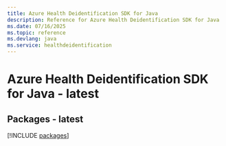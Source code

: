 ```yaml
---
title: Azure Health Deidentification SDK for Java
description: Reference for Azure Health Deidentification SDK for Java
ms.date: 07/16/2025
ms.topic: reference
ms.devlang: java
ms.service: healthdeidentification
---
```

# Azure Health Deidentification SDK for Java - latest
## Packages - latest
[!INCLUDE [packages](health-deidentification-index.md)]